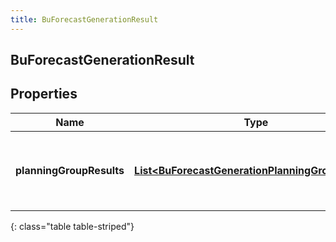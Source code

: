 ```yaml
---
title: BuForecastGenerationResult
---
```

## BuForecastGenerationResult


## Properties

| Name | Type | Description | Notes |
| ------------ | ------------- | ------------- | ------------- |
| **planningGroupResults** | <!----><!---->[**List&lt;BuForecastGenerationPlanningGroupResult&gt;**](BuForecastGenerationPlanningGroupResult.html)<!----> | Generation results, broken down by planning group |  [optional] |
{: class="table table-striped"}



